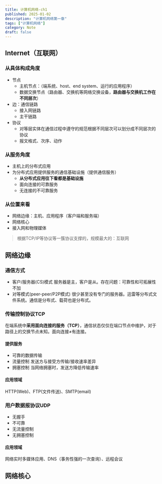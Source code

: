 ```yaml
---
title: 计算机网络-ch1
published: 2025-01-02
description: "计算机网络第一章"
tags: ["计算机网络"]
category: Note
draft: false
---
```

## Internet（互联网）
### 从具体构成角度
- 节点
  + 主机节点：（端系统、host、end system、运行的应用程序）
  + 数据交换节点（路由器、交换机等网络交换设备，**路由器与交换机工作在不同层次**）
- 边：通信链路
  + 接入网链路
  + 主干链路
- 协议
  + 对等层实体在通信过程中遵守的规范根据不同层次可以划分成不同层次的协议
  + 报文格式、次序、动作
### 从服务角度
- 主机上的分布式应用
- 为分布式应用提供服务的通信基础设施（提供通信服务）
  + **从分布式应用往下看都是基础设施**
  + 面向连接的可靠服务
  + 无连接的不可靠服务
### 从位置来看
- 网络边缘：主机、应用程序（客户端和服务端）
- 网络核心
- 接入网和物理媒体
>根据TCP/IP等协议等一簇协议支撑的，规模最大的：互联网

## 网络边缘
### 通信方式
  + 客户/服务器(CS)模式
    服务器是主，客户是从。存在问题：可靠性和可拓展性不加
  + 对等模式(peer-peer/P2P模式)
    很少甚至没有专门的服务器。迅雷等分布式文件系统。通信是分布式、载荷也是分布式。
### 传输控制协议TCP
在端系统中**采用面向连接的服务（TCP）**，通信状态仅仅在端口节点中维护，对于路径上的交换节点未知。面向连接$\neq$有连接。
#### 提供服务
- 可靠的数据传输
- 流量控制
    发送方与接受方传输/接收速率差异
- 拥塞控制
    当网络拥塞时，发送方降低传输速率
#### 应用领域
HTTP(Web)、FTP(文件传送)、SMTP(email)

### 用户数据报协议UDP
- 无握手
- 不可靠
- 无流量控制
- 无拥塞控制
#### 应用领域
网络实时多媒体应用、DNS（事务性强的一次查询）、远程会议

## 网络核心